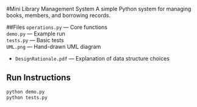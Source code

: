 #Mini Library Management System
A simple Python system for managing books, members, and borrowing records.

##Files
`operations.py` — Core functions  
`demo.py` — Example run  
`tests.py` — Basic tests  
`UML.png` — Hand-drawn UML diagram  
- `DesignRationale.pdf` — Explanation of data structure choices  

## Run Instructions
```bash
python demo.py
python tests.py
